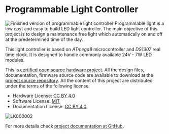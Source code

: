 
# Programmable Light Controller

![Finished version of programmable light controller](https://raw.githubusercontent.com/wiki/dilshan/programmable-light/images/prog-light-small.png)
Programmable light is a low cost and easy to build LED light controller. The main objective of this project is to design a maintenance free light which automatically on and off at the predetermined time of the day.

This light controller is based on *ATmega8* microcontroller and *DS1307* real time clock. It is designed to handle commonly available 24V - 7W LED modules. 

This is [certified open source hardware project](https://certification.oshwa.org/lk000002.html). All the design files, documentation, firmware source code are available to download at the [project source repository](https://github.com/dilshan/programmable-light). All the content of this project are distributed under the terms of the following license: 

* Hardware License: [CC BY 4.0](https://creativecommons.org/licenses/by/4.0/)
* Software License: [MIT](https://github.com/dilshan/programmable-light/blob/master/LICENSE)
* Documentation License: [CC BY 4.0](https://creativecommons.org/licenses/by/4.0/)

![LK000002](https://raw.githubusercontent.com/wiki/dilshan/programmable-light/images/LK000002.svg)

For more details check [project documentation at GitHub](https://github.com/dilshan/programmable-light/wiki). 
